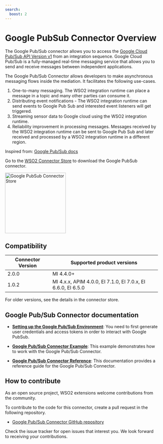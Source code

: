 ```yaml
---
search:
  boost: 2
---
```


# Google PubSub Connector Overview

The Google Pub/Sub connector allows you to access the [Google Cloud Pub/Sub API Version v1](https://cloud.google.com/pubsub/docs/reference/rest/) from an integration sequence. Google Cloud Pub/Sub is a fully-managed real-time messaging service that allows you to send and receive messages between independent applications.

The Google Pub/Sub Connector allows developers to make asynchronous messaging flows inside the mediation. It facilitates the following use-cases.

1. One-to-many messaging. The WSO2 integration runtime can place a message in a topic and many other parties can consume it.
2. Distributing event notifications - The WSO2 integration runtime can send events to Google Pub Sub and interested event listeners will get triggered.
3. Streaming sensor data to Google cloud using the WSO2 integration runtime.
4. Reliability improvement in processing messages. Messages received by the WSO2 integration runtime can be sent to Google Pub Sub and later received and processed by a WSO2 integration runtime in a different region.

Inspired from: [Google Pub/Sub docs](https://cloud.google.com/pubsub/docs/overview)

Go to the <a target="_blank" href="https://store.wso2.com/connector/mi-connector-googlepubsub">WSO2 Connector Store</a> to download the Google PubSub connector.

<img src="{{base_path}}/assets/img/integrate/connectors/gpubsub/logo.png" title="Google PubSub Connector Store" width="200" alt="Google PubSub Connector Store"/>

## Compatibility

| Connector Version | Supported product versions                                   |
|-------------------|--------------------------------------------------------------|
| 2.0.0             | MI 4.4.0+                                                    |
| 1.0.2             | MI 4.x.x, APIM 4.0.0, EI 7.1.0, EI 7.0.x, EI 6.6.0, EI 6.5.0 |

For older versions, see the details in the connector store.

## Google Pub/Sub Connector documentation

* **[Setting up the Google Pub/Sub Environment]({{base_path}}/reference/connectors/google-pubsub-connector/googlepubsub-connector-configuration/)**: You need to first generate user credentials and access tokens in order to interact with Google PubSub.

* **[Google Pub/Sub Connector Example]({{base_path}}/reference/connectors/google-pubsub-connector/googlepubsub-connector-example/)**: This example demonstrates how to work with the Google Pub/Sub Connector. 

* **[Google Pub/Sub Connector Reference]({{base_path}}/reference/connectors/google-pubsub-connector/googlepubsub-connector-reference/)**: This documentation provides a reference guide for the Google Pub/Sub Connector.

## How to contribute

As an open source project, WSO2 extensions welcome contributions from the community. 

To contribute to the code for this connector, create a pull request in the following repository. 

* [Google Pub/Sub Connector GitHub repository](https://github.com/wso2-extensions/esb-connector-googlepubsub)

Check the issue tracker for open issues that interest you. We look forward to receiving your contributions.
